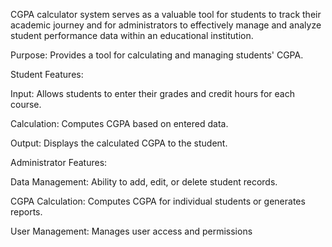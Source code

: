 CGPA calculator system serves as a valuable tool for students to track their academic journey and for administrators to effectively manage and analyze student performance data within an educational institution.

Purpose: Provides a tool for calculating and managing students' CGPA.

Student Features:

Input: Allows students to enter their grades and credit hours for each course.

Calculation: Computes CGPA based on entered data.

Output: Displays the calculated CGPA to the student.


Administrator Features:

Data Management: Ability to add, edit, or delete student records.

CGPA Calculation: Computes CGPA for individual students or generates reports.

User Management: Manages user access and permissions
